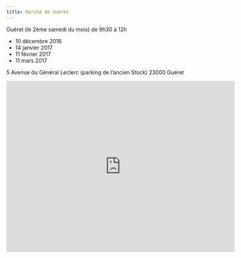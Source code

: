```yaml
---
title: Marché de Guéret
---
```


Guéret (le 2ème samedi du mois) de 9h30 à 12h

* 10 décembre 2016
* 14 janvier 2017
* 11 février 2017
* 11 mars 2017

5 Avenue du Général Leclerc  (parking de l’ancien Stock)
23000 Guéret

<div class="text-center google-maps">
    <iframe src="https://www.google.com/maps/embed?pb=!1m18!1m12!1m3!1d2762.7779772602175!2d1.8825785999999876!3d46.175075199999995!2m3!1f0!2f0!3f0!3m2!1i1024!2i768!4f13.1!3m3!1m2!1s0x47f97fc7666de18b%3A0xe93e67eef2c0c59d!2s5+Rue+du+Marechal+Leclerc%2C+23000+Gu%C3%A9ret!5e0!3m2!1sfr!2sfr!4v1441027744049" 
        width="600" height="450" frameborder="0" style="border:0"></iframe>
</div>
